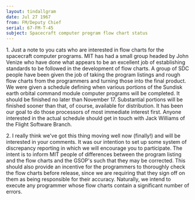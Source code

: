 ```yaml
---
layout: tindallgram
date: Jul 27 1967
from: FM/Deputy Chief
serial: 67-FM-T-45
subject: Spacecraft computer program flow chart status
---
```

1\. Just a note to you cats who are interested in flow charts for the
spacecraft computer programs. MIT has had a small group headed by John
Venize who have done what appears to be an excellent job of
establishing standards to be followed in the development of flow
charts. A group of SDC people have been given the job of taking the
program listings and rough flow charts from the programmers and
turning those into the final product. We were given a schedule
defining when various portions of the Sundisk earth orbital command
module computer programs will be completed. It should be finished no
later than November 17. Substantial portions will be finished sooner
than that, of course, available for distribution. It has been our goal
to do those processors of most immediate interest first. Anyone
interested in the actual schedule should get in touch with Jack
Williams of the Flight Software Branch.

2\. I really think we've got this thing moving well now (finally!) and
will be interested in your comments. It was our intention to set up
some system of discrepancy reporting in which we will encourage you to
participate. The intent is to inform MIT people of differences between
the program listing and the flow charts and the GSOP's such that they
may be corrected. This should also provide an incentive for the
programmers to thoroughly check the flow charts before release, since
we are requiring that they sign off on them as being responsible for
their accuracy. Naturally, we intend to execute any programmer whose
flow charts contain a significant number of errors.
